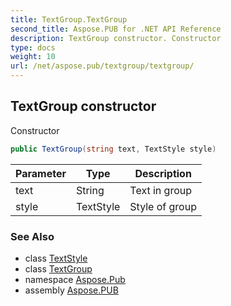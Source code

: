 ```yaml
---
title: TextGroup.TextGroup
second_title: Aspose.PUB for .NET API Reference
description: TextGroup constructor. Constructor
type: docs
weight: 10
url: /net/aspose.pub/textgroup/textgroup/
---
```

## TextGroup constructor

Constructor

```csharp
public TextGroup(string text, TextStyle style)
```

| Parameter | Type | Description |
| --- | --- | --- |
| text | String | Text in group |
| style | TextStyle | Style of group |

### See Also

* class [TextStyle](../../textstyle/)
* class [TextGroup](../)
* namespace [Aspose.Pub](../../textgroup/)
* assembly [Aspose.PUB](../../../)


